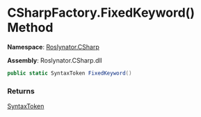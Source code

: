 # CSharpFactory\.FixedKeyword\(\) Method

**Namespace**: [Roslynator.CSharp](../../README.md)

**Assembly**: Roslynator\.CSharp\.dll

```csharp
public static SyntaxToken FixedKeyword()
```

### Returns

[SyntaxToken](https://docs.microsoft.com/en-us/dotnet/api/microsoft.codeanalysis.syntaxtoken)

